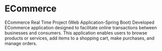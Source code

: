 # ECommerce
ECommerce Real Time Project (Web Application-Spring Boot)  Developed ECommerce application designed to facilitate online transactions between businesses and consumers. This application  enables users to browse products or services, add items to a shopping cart, make purchases, and manage orders. 
